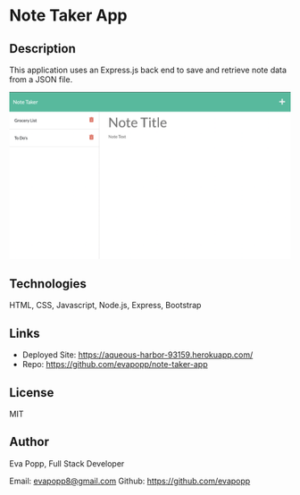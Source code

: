 # Note Taker App

## Description
This application uses an Express.js back end to save and retrieve note data from a JSON file.

![note taker app](./images/notes.png)

## Technologies
HTML, CSS, Javascript, Node.js, Express, Bootstrap

## Links
* Deployed Site: https://aqueous-harbor-93159.herokuapp.com/
* Repo: https://github.com/evapopp/note-taker-app

## License
MIT

## Author
Eva Popp, Full Stack Developer

Email: evapopp8@gmail.com
Github: https://github.com/evapopp
